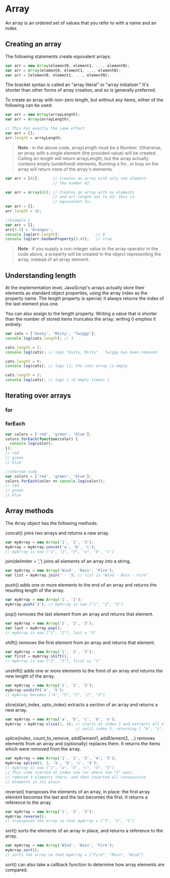 # Array 
An array is an ordered set of values that you refer to with a name and an index.

## Creating an array
The following statements create equivalent arrays:
```javascript
var arr = new Array(element0, element1, ..., elementN);
var arr = Array(element0, element1, ..., elementN);
var arr = [element0, element1, ..., elementN];
```
The bracket syntax is called an "array literal" or "array initializer." It's shorter than other forms of array creation, and so is generally preferred. 

To create an array with non-zero length, but without any items, either of the following can be used:
```javascript
var arr = new Array(arrayLength);
var arr = Array(arrayLength);

// This has exactly the same effect
var arr = [];
arr.length = arrayLength;
```
> **Note** : in the above code, arrayLength must be a Number. Otherwise, an array with a single element (the provided value) will be created. Calling arr.length will return arrayLength, but the array actually contains empty (undefined) elements. Running a for...in loop on the array will return none of the array's elements.

```javascript
var arr = [42];      // Creates an array with only one element:
                     // the number 42.

var arr = Array(42); // Creates an array with no elements
                     // and arr.length set to 42; this is
                     // equivalent to:
var arr = [];
arr.length = 42;

//Example 2
var arr = [];
arr[3.4] = 'Oranges';
console.log(arr.length);                // 0
console.log(arr.hasOwnProperty(3.4));   // true
```
> **Note** : if you supply a non-integer value to the array operator in the code above, a property will be created in the object representing the array, instead of an array element.

## Understanding length

At the implementation level, JavaScript's arrays actually store their elements as standard object properties, using the array index as the property name. The length property is special; it always returns the index of the last element plus one.

You can also assign to the length property. Writing a value that is shorter than the number of stored items truncates the array; writing 0 empties it entirely:

```javascript
var cats = ['Dusty', 'Misty', 'Twiggy'];
console.log(cats.length); // 3

cats.length = 2;
console.log(cats); // logs "Dusty, Misty" - Twiggy has been removed

cats.length = 0;
console.log(cats); // logs []; the cats array is empty

cats.length = 3;
console.log(cats); // logs [ <3 empty items> ]
```
## Iterating over arrays

### for 
### forEach
```javascript
var colors = ['red', 'green', 'blue'];
colors.forEach(function(color) {
  console.log(color);
});
// red
// green
// blue

//shorten code
var colors = ['red', 'green', 'blue'];
colors.forEach(color => console.log(color)); 
// red
// green
// blue

```
## Array methods

The Array object has the following methods:

concat() joins two arrays and returns a new array.
```javascript
var myArray = new Array('1', '2', '3');
myArray = myArray.concat('a', 'b', 'c'); 
// myArray is now ["1", "2", "3", "a", "b", "c"]
```
join(delimiter = ',') joins all elements of an array into a string.
```javascript
var myArray = new Array('Wind', 'Rain', 'Fire');
var list = myArray.join(' - '); // list is "Wind - Rain - Fire"
```
push() adds one or more elements to the end of an array and returns the resulting length of the array.
```javascript
var myArray = new Array('1', '2');
myArray.push('3'); // myArray is now ["1", "2", "3"]
```
pop() removes the last element from an array and returns that element.
```javascript
var myArray = new Array('1', '2', '3');
var last = myArray.pop(); 
// myArray is now ["1", "2"], last = "3"
```
shift() removes the first element from an array and returns that element.
```javascript
var myArray = new Array('1', '2', '3');
var first = myArray.shift(); 
// myArray is now ["2", "3"], first is "1"
```
unshift() adds one or more elements to the front of an array and returns the new length of the array.
```javascript
var myArray = new Array('1', '2', '3');
myArray.unshift('4', '5'); 
// myArray becomes ["4", "5", "1", "2", "3"]
```
slice(start_index, upto_index) extracts a section of an array and returns a new array.
```javascript
var myArray = new Array('a', 'b', 'c', 'd', 'e');
myArray = myArray.slice(1, 4); // starts at index 1 and extracts all elements
                               // until index 3, returning [ "b", "c", "d"]
```                               
splice(index, count_to_remove, addElement1, addElement2, ...) removes elements from an array and (optionally) replaces them. It returns the items which were removed from the array.
```javascript
var myArray = new Array('1', '2', '3', '4', '5');
myArray.splice(1, 3, 'a', 'b', 'c', 'd'); 
// myArray is now ["1", "a", "b", "c", "d", "5"]
// This code started at index one (or where the "2" was), 
// removed 3 elements there, and then inserted all consecutive
// elements in its place.
```
reverse() transposes the elements of an array, in place: the first array element becomes the last and the last becomes the first. It returns a reference to the array.
```javascript
var myArray = new Array('1', '2', '3');
myArray.reverse(); 
// transposes the array so that myArray = ["3", "2", "1"]
```
sort() sorts the elements of an array in place, and returns a reference to the array.
```javascript
var myArray = new Array('Wind', 'Rain', 'Fire');
myArray.sort(); 
// sorts the array so that myArray = ["Fire", "Rain", "Wind"]
```
sort() can also take a callback function to determine how array elements are compared.
